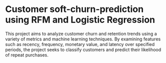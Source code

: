 # Customer soft-churn-prediction using RFM and Logistic Regression
This project aims to analyze customer churn and retention trends using a variety of metrics and machine learning techniques. By examining features such as recency, frequency, monetary value, and latency over specified periods, the project seeks to classify customers and predict their likelihood of repeat purchases.

